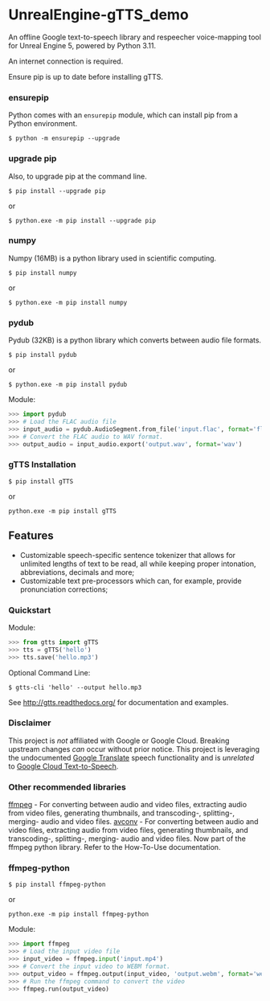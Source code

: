 # UnrealEngine-gTTS_demo
An offline Google text-to-speech library and respeecher voice-mapping tool for Unreal Engine 5, powered by Python 3.11.

An internet connection is required.

Ensure pip is up to date before installing gTTS.

### ensurepip

Python comes with an `ensurepip` module, which can install pip from a Python environment.

```{pip-cli}
$ python -m ensurepip --upgrade
```

### upgrade pip

Also, to upgrade pip at the command line.

```{pip-cli}
$ pip install --upgrade pip
```
or
```{pip-cli}
$ python.exe -m pip install --upgrade pip
```

### numpy

Numpy (16MB) is a python library used in scientific computing.

```{pip-cli}
$ pip install numpy
```
or
```{pip-cli}
$ python.exe -m pip install numpy
```

### pydub

Pydub (32KB) is a python library which converts between audio file formats.

```{pip-cli}
$ pip install pydub
```
or
```{pip-cli}
$ python.exe -m pip install pydub
```

Module:
```python
>>> import pydub
>>> # Load the FLAC audio file
>>> input_audio = pydub.AudioSegment.from_file('input.flac', format='flac')
>>> # Convert the FLAC audio to WAV format.
>>> output_audio = input_audio.export('output.wav', format='wav')
```

### gTTS Installation

```{pip-cli}
$ pip install gTTS
```
or
```{pip-cli}
python.exe -m pip install gTTS
```

## Features

-   Customizable speech-specific sentence tokenizer that allows for unlimited lengths of text to be read, all while keeping proper intonation, abbreviations, decimals and more;
-   Customizable text pre-processors which can, for example, provide pronunciation corrections;

### Quickstart

Module:
```python
>>> from gtts import gTTS
>>> tts = gTTS('hello')
>>> tts.save('hello.mp3')
```

Optional Command Line:

```{pip-cli}
$ gtts-cli 'hello' --output hello.mp3
```

See <http://gtts.readthedocs.org/> for documentation and examples.

### Disclaimer

This project is *not* affiliated with Google or Google Cloud. Breaking upstream changes *can* occur without prior notice. This project is leveraging the undocumented [Google Translate](https://translate.google.com) speech functionality and is *unrelated* to [Google Cloud Text-to-Speech](https://cloud.google.com/text-to-speech/).

### Other recommended libraries

[ffmpeg](https://ffmpeg.org/download.html) - For converting between audio and video files, extracting audio from video files, generating thumbnails, and transcoding-, splitting-, merging- audio and video files.
[avconv](https://ffmpeg.org/download.html) - For converting between audio and video files, extracting audio from video files, generating thumbnails, and transcoding-, splitting-, merging- audio and video files. Now part of the ffmpeg python library. Refer to the How-To-Use documentation.

### ffmpeg-python

```{pip-cli}
$ pip install ffmpeg-python
```
or
```{pip-cli}
python.exe -m pip install ffmpeg-python
```

Module:
```python
>>> import ffmpeg
>>> # Load the input video file
>>> input_video = ffmpeg.input('input.mp4')
>>> # Convert the input video to WEBM format.
>>> output_video = ffmpeg.output(input_video, 'output.webm', format='webm')
>>> # Run the ffmpeg command to convert the video
>>> ffmpeg.run(output_video)
```
